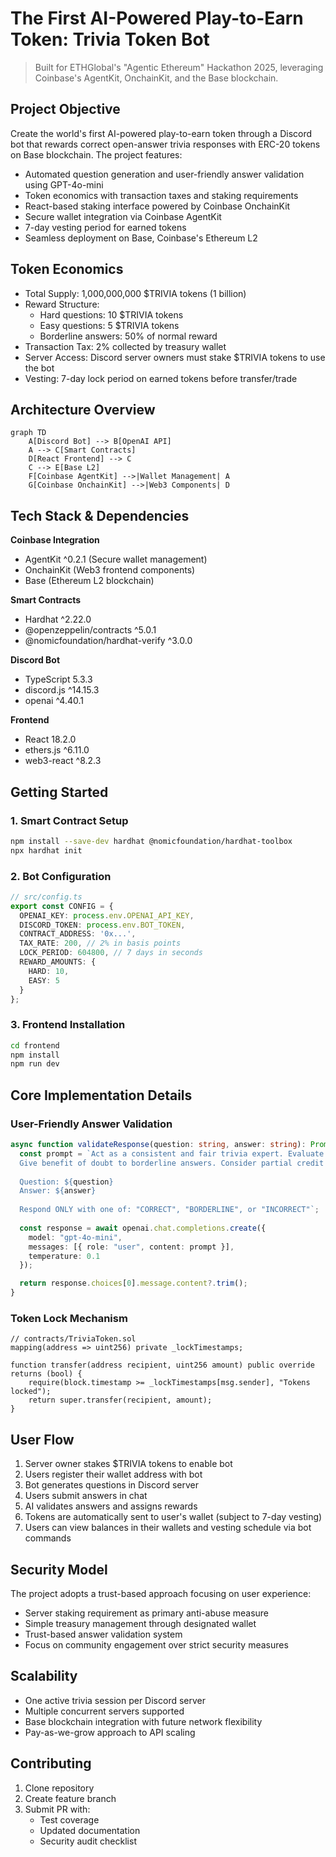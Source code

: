 # The First AI-Powered Play-to-Earn Token: Trivia Token Bot

> Built for ETHGlobal's "Agentic Ethereum" Hackathon 2025, leveraging Coinbase's AgentKit, OnchainKit, and the Base blockchain.

## Project Objective
Create the world's first AI-powered play-to-earn token through a Discord bot that rewards correct open-answer trivia responses with ERC-20 tokens on Base blockchain. The project features:
- Automated question generation and user-friendly answer validation using GPT-4o-mini
- Token economics with transaction taxes and staking requirements
- React-based staking interface powered by Coinbase OnchainKit
- Secure wallet integration via Coinbase AgentKit
- 7-day vesting period for earned tokens
- Seamless deployment on Base, Coinbase's Ethereum L2

## Token Economics
- Total Supply: 1,000,000,000 $TRIVIA tokens (1 billion)
- Reward Structure:
  * Hard questions: 10 $TRIVIA tokens
  * Easy questions: 5 $TRIVIA tokens
  * Borderline answers: 50% of normal reward
- Transaction Tax: 2% collected by treasury wallet
- Server Access: Discord server owners must stake $TRIVIA tokens to use the bot
- Vesting: 7-day lock period on earned tokens before transfer/trade

## Architecture Overview
```mermaid
graph TD
    A[Discord Bot] --> B[OpenAI API]
    A --> C[Smart Contracts]
    D[React Frontend] --> C
    C --> E[Base L2]
    F[Coinbase AgentKit] -->|Wallet Management| A
    G[Coinbase OnchainKit] -->|Web3 Components| D
```

## Tech Stack & Dependencies
**Coinbase Integration**
- AgentKit ^0.2.1 (Secure wallet management)
- OnchainKit (Web3 frontend components)
- Base (Ethereum L2 blockchain)

**Smart Contracts**
- Hardhat ^2.22.0
- @openzeppelin/contracts ^5.0.1
- @nomicfoundation/hardhat-verify ^3.0.0

**Discord Bot**
- TypeScript 5.3.3
- discord.js ^14.15.3
- openai ^4.40.1

**Frontend**
- React 18.2.0
- ethers.js ^6.11.0
- web3-react ^8.2.3

## Getting Started

### 1. Smart Contract Setup
```bash
npm install --save-dev hardhat @nomicfoundation/hardhat-toolbox
npx hardhat init
```

### 2. Bot Configuration
```typescript
// src/config.ts
export const CONFIG = {
  OPENAI_KEY: process.env.OPENAI_API_KEY,
  DISCORD_TOKEN: process.env.BOT_TOKEN,
  CONTRACT_ADDRESS: '0x...',
  TAX_RATE: 200, // 2% in basis points
  LOCK_PERIOD: 604800, // 7 days in seconds
  REWARD_AMOUNTS: {
    HARD: 10,
    EASY: 5
  }
};
```

### 3. Frontend Installation
```bash
cd frontend
npm install
npm run dev
```

## Core Implementation Details

### User-Friendly Answer Validation
```typescript
async function validateResponse(question: string, answer: string): Promise<ValidationResult> {
  const prompt = `Act as a consistent and fair trivia expert. Evaluate if this answer correctly addresses the question.
  Give benefit of doubt to borderline answers. Consider partial credit for almost-correct answers.
  
  Question: ${question}
  Answer: ${answer}
  
  Respond ONLY with one of: "CORRECT", "BORDERLINE", or "INCORRECT"`;
  
  const response = await openai.chat.completions.create({
    model: "gpt-4o-mini",
    messages: [{ role: "user", content: prompt }],
    temperature: 0.1
  });

  return response.choices[0].message.content?.trim();
}
```

### Token Lock Mechanism
```solidity
// contracts/TriviaToken.sol
mapping(address => uint256) private _lockTimestamps;

function transfer(address recipient, uint256 amount) public override returns (bool) {
    require(block.timestamp >= _lockTimestamps[msg.sender], "Tokens locked");
    return super.transfer(recipient, amount);
}
```

## User Flow
1. Server owner stakes $TRIVIA tokens to enable bot
2. Users register their wallet address with bot
3. Bot generates questions in Discord server
4. Users submit answers in chat
5. AI validates answers and assigns rewards
6. Tokens are automatically sent to user's wallet (subject to 7-day vesting)
7. Users can view balances in their wallets and vesting schedule via bot commands

## Security Model
The project adopts a trust-based approach focusing on user experience:
- Server staking requirement as primary anti-abuse measure
- Simple treasury management through designated wallet
- Trust-based answer validation system
- Focus on community engagement over strict security measures

## Scalability
- One active trivia session per Discord server
- Multiple concurrent servers supported
- Base blockchain integration with future network flexibility
- Pay-as-we-grow approach to API scaling

## Contributing
1. Clone repository
2. Create feature branch
3. Submit PR with:
   - Test coverage
   - Updated documentation
   - Security audit checklist

